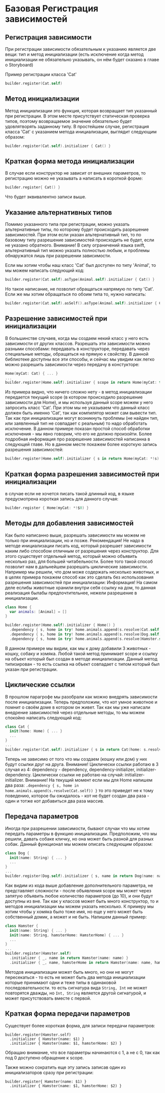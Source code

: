 # Базовая Регистрация зависимостей

## Регистрация зависимости
При регистрации зависимости обязательным к указанию является две вещи: тип и метод инициализации (есть исключение когда метод инициализации не обязательно указывать, он нём будет сказано в главе о Storyboard)

Пример регистрации класса 'Cat'
```Swift
builder.register(Cat.self)
```

## Метод инициализации
Метод инициализации это функция, которая возвращает тип указанный при регистрации. В этом месте присутствует статическая проверка типов, поэтому возвращаемое значение обязательно будет удовлятворять заданному типу. 
В простейшем случае, регистрация класса 'Cat' с указанием метода инициализации, выглядит следующим образом:
```Swift
builder.register(Cat.self).initializer { Cat() }
```

## Краткая форма метода инициализации
В случае если конструктор не зависит от внешних параметров, то регистрацию можно не указывать а написать в короткой форме:
```Swift
builder.register{ Cat() }
```
Что будет эквивалентно записи выше.


## Указание альтернативных типов
Помимо указанного типа при регистрации, можно указать альтернативные типы, по которому будет происходить разрешение зависимостей. При этом если указан альтернативный тип, то по базовому типу разрешение зависимостей происходить не будет, если не указано обратного. 
Внимание! В силу ограничений языка swift, альтернативный тип можно указать полностью любым, и проблемы обнаружатся лишь при разрешении зависимости. 

Если мы хотим чтобы наш класс 'Cat' был доступен по типу 'Animal', то мы можем написать следующий код:
```Swift
builder.register(Cat.self).asType(Animal.self).initializer { Cat() }
```
Но такое написание, не позволит обращаться напрямую по типу 'Cat'. Если же мы хотим обращаться по обоим типа то, нужно написать:
```Swift
builder.register(Cat.self).asSelf().asType(Animal.self).initializer { Cat() }
```

## Разрешение зависимостей при инициализации
В большинстве случаев, когда мы создаем некий класс у него есть зависимости от других классов. Разрешать эти зависимости можно разными способами: передавать в конструкторе, передавать через специальные методы, обращаться на прямую к свойству. В данной библиотеке доступны все эти способы, и сейчас мы увидим как легко можно разрешить зависимости через передачу в констукторе:
```Swift
Home(myCat: Cat) { ... }
...
builder.register(Home.self).initializer { scope in return Home(myCat: try! scope.resolve()) }
```
Из примера видно, что ничего сложно нету - в метод инициализации передается текущий scope (в котором происходило разрешение зависимости для Home), и мы используя данный scope можем у него запросить класс 'Cat'. При этом мы не указываем что данный класс должен быть именно 'Cat', так как компилятор может сам вывести тип. Так как при инициализации могут возникнуть проблемы (не найден тип, или заявленный тип не совпадает с реальным) то надо обработать исключение. В данном примере показан простой способ обработки исключения - мы явно говорим, что его не должно произойти.
Более подробная информация про разрешение зависимостей написанна в следующей главе. Но в данном месте покажем более короткую запись разрешения зависимостей:
```Swift
builder.register(Home.self).initializer { s in return Home(myCat: *!s) }
```

## Краткая форма разрешения зависимостей при инициализации
в случае если не хочется писать такой длинный код, в языке предусмотрена короткая запись для данного случая:
```Swift
builder.register { Home(myCat: *!$0) }
```

## Методы для добавления зависимостей
Как было написанно выше, разрешать зависимости мы можем не только при инициализации, но и позже.
Рекомендация! Не надо в методе инициализации писать код, который разрешает зависимости каким либо способом отличным от разрешения через конструктор.
Для этого существует отдельный метод, который можно объявить несколько раз, для большей читабельности. Более того такой способ позволит нам в дальнейшем разрешать циклические зависимости.
Например мы решили, что дом може содержать несколько животных, и в целях примера покажем способ как это сделать без использования разрешения зависимостей при инициализации:
Информация! На самом деле еслибы животные хранили внутри себя ссылку на дом, то данная реализация былабы предпочтительнее, нежели разрешение в инициализации.
```Swift
class Home {
  var animals: [Animal] = []
}

builder.register(Home.self).initializer { Home() }
  .dependency { s, home in try! home.animals.append(s.resolve(Cat.self)) }
  .dependency { s, home in try! home.animals.append(s.resolve(Dog.self)) }
  .dependency { s, home in try! home.animals.append(s.resolve(Hamster.self)) }
```

В данном примере мы видим, как мы к дому добавили 3 животных - кошку, собаку и хомяка.
Любой такой метод принимает scope и ссылку на объект который был создан в методе инициализации. Данный метод типизирован - то есть ссылка на объект совпадает с типом который был указан при регистрации.

## Циклические ссылки
В прошлом парагрофе мы разобрали как можно внедрять зависимости после инициализации. Теперь предположим, что кот умное животное и помнит о своём доме в котором он живет. Так как мы уже написали внедрение зависимостей через отдельные методы, то мы можем спокойно написать следующий код:
```Swift
class Cat {
  init(home: Home) { ... }
  ...
}
...
builder.register(Cat.self).initializer { s in return Cat(home: s.resolve()) }
```
Теперь не зависимо от того что мы создаем (кошку или дом) у них будут ссылки друг на друга.
Внимание! Циклически ссылки работаю в 3 случая из 4: dependency - dependency, dependency-initializer, initializer-dependency. Циклически ссылки не работаю на случай: initializer-initializer.
Внимание! На текущий момент если мы для Home напишем два раза: `.dependency { s, home in home.animals.append(s.resolve(Cat.self)) }` то это приведет не к тому поведению, которое бы ожидалось - кот не будет создан два раза - один и тотже кот добавиться два раза массив.

## Передача параметров
Иногда при разрешении зависимости, бывают случаи что мы хотим передать параметры в функцию инициализации. Предположим, что мы решили, давать собаке кличку, но она может быть разной для разных собак. Данный функционал мы можем описать следующим образом:
```Swift
class Dog {
  init(name: String) { ... }
  ...
}
...
builder.register(Dog.self).initializer { s, name in return Dog(name: name) }
```

Как видим из кода выше добавление дополнительного параметра, не представляет сложности - после объявления scope мы может через запятую объявить любое количество параметров (до 10), и они будут доступны из вне.
Так как у классов может быть много конструктор, то и методов инициализации мы можем указать несколько. К примеру мы хотим чтобы у хомяка было тоже имя, но еще у него может быть собственный домик, а может и не быть. Напишем данный пример:
```Swift
class Hamster {
  init(name: String) { ... }
  init(name: String, hamsterHome: HamsterHome) { ... }
  ...
}
...
builder.register(Hamster.self)
  .initializer { _, name in return Hamster(name: name) }
  .initializer { _, name, hamsterHome in return Hamster(name: name, hamsterHome: hamsterHome) }
```
Методов инициализации может быть много, но они не могут пересекаться - то есть не может быть два метода инициализации которые принимают одни и теже типы в одинаковой последовательности. то есть сигнатура вида `String, Int` не может повторятся дважды, но `Int, String` является другой сигнатурой, и может присутствовать вместе с первой.

## Краткая форма передачи параметров
Существует более короткая форма, для записи передачи параметров:
```
builder.register(Hamster.self)
  .initializer { Hamster(name: $1) }
  .initializer { Hamster(name: $1, hamsterHome: $2) }
```
Обращаю внимание, что все параметры начинаются с 1, а не с 0, так как под 0 доступено обращение к scope.

Также можно сократить еще эту запись записав один из инициализаторов сразу при регистрации:
```
builder.register{ Hamster(name: $1) }
  .initializer { Hamster(name: $1, hamsterHome: $2) }
```


